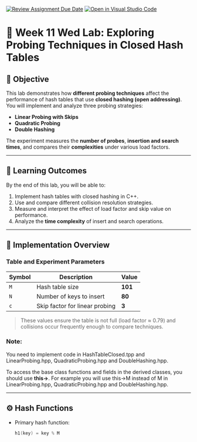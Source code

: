 [![Review Assignment Due Date](https://classroom.github.com/assets/deadline-readme-button-22041afd0340ce965d47ae6ef1cefeee28c7c493a6346c4f15d667ab976d596c.svg)](https://classroom.github.com/a/GhsWBgcv)
[![Open in Visual Studio Code](https://classroom.github.com/assets/open-in-vscode-2e0aaae1b6195c2367325f4f02e2d04e9abb55f0b24a779b69b11b9e10269abc.svg)](https://classroom.github.com/online_ide?assignment_repo_id=21397289&assignment_repo_type=AssignmentRepo)
# 🧪 Week 11 Wed Lab: Exploring Probing Techniques in Closed Hash Tables

## 🎯 Objective
This lab demonstrates how **different probing techniques** affect the performance of hash tables that use **closed hashing (open addressing)**.  
You will implement and analyze three probing strategies:

- **Linear Probing with Skips**
- **Quadratic Probing**
- **Double Hashing**

The experiment measures the **number of probes**, **insertion and search times**, and compares their **complexities** under various load factors.

---

## 📘 Learning Outcomes
By the end of this lab, you will be able to:
1. Implement hash tables with closed hashing in C++.
2. Use and compare different collision resolution strategies.
3. Measure and interpret the effect of load factor and skip value on performance.
4. Analyze the **time complexity** of insert and search operations.

---

## 🧩 Implementation Overview

### Table and Experiment Parameters
| Symbol | Description | Value |
|---------|--------------|--------|
| `M` | Hash table size | **101** |
| `N` | Number of keys to insert | **80** |
| `c` | Skip factor for linear probing | **3** |

> These values ensure the table is not full (load factor ≈ 0.79) and collisions occur frequently enough to compare techniques.

### Note:
You need to implement code in HashTableClosed.tpp and LinearProbing.hpp, QuadraticProbing.hpp and DoubleHashing.hpp.

To access the base class functions and fields in the derived classes, you should use **this->**. For example you will use this->M instead of M in LinearProbing.hpp, QuadraticProbing.hpp and DoubleHashing.hpp. 


---

## ⚙️ Hash Functions

- Primary hash function:  
  ```cpp
  h1(key) = key % M
